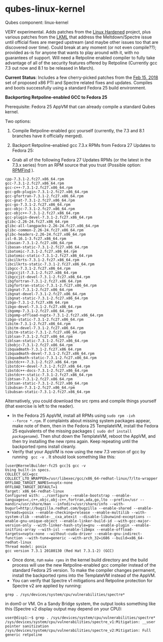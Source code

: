# qubes-linux-kernel
Qubes component: linux-kernel

VERY experimental. Adds patches from the [Linux Hardened](https://github.com/copperhead/linux-hardened) project, plus various patches from the [LKML](https://patchwork.kernel.org/project/LKML/list/) that address the Meltdown/Spectre issue until official fixes are merged upstream (and maybe other issues too that are discovered over time). Could break at any moment (or not even compile??); provided as-is for anyone that wants to play around with it, with no guarantees of support. Will need a Retpoline enabled compiler to fully take advantage of all of the security features offered by Retpoline (Currently gcc 7.3 out now and 8.1 to be released in March).

**Current Status**:  Includes a few cherry-picked patches from the [Feb 15, 2018](http://lkml.iu.edu/hypermail/linux/kernel/1802.1/05645.html) set of proposed x86 PTI and Spectre related fixes and updates. Compiles and boots successfully using a standard Fedora 25 build environment.

**Backporting Retpoline-enabled GCC to Fedora 25**

Prerequisite: Fedora 25 AppVM that can already compile a standard Qubes kernel.

Two options:

1) Compile Retpoline-enabled gcc yourself (currently, the 7.3 and 8.1 branches have it officially merged).

2) Backport Retpoline-enabled gcc 7.3.x RPMs from Fedora 27 Updates to Fedora 25:

- Grab all of the following Fedora 27 Updates RPMs (or the latest in the 7.3.x series) from an RPM source that you trust (Possible option: [RPMFind](https://www.rpmfind.net/linux/rpm2html/) ).
```
cpp-7.3.1-2.fc27.x86_64.rpm
gcc-7.3.1-2.fc27.x86_64.rpm
gcc-c++-7.3.1-2.fc27.x86_64.rpm
gcc-gdb-plugin-7.3.1-2.fc27.x86_64.rpm
gcc-gfortran-7.3.1-2.fc27.x86_64.rpm
gcc-gnat-7.3.1-2.fc27.x86_64.rpm
gcc-go-7.3.1-2.fc27.x86_64.rpm
gcc-objc-7.3.1-2.fc27.x86_64.rpm
gcc-objc++-7.3.1-2.fc27.x86_64.rpm
gcc-plugin-devel-7.3.1-2.fc27.x86_64.rpm
glibc-2.26-24.fc27.x86_64.rpm
glibc-all-langpacks-2.26-24.fc27.x86_64.rpm
glibc-common-2.26-24.fc27.x86_64.rpm
glibc-headers-2.26-24.fc27.x86_64.rpm
isl-0.16.1-3.fc27.x86_64.rpm
libasan-7.3.1-2.fc27.x86_64.rpm
libasan-static-7.3.1-2.fc27.x86_64.rpm
libatomic-7.3.1-2.fc27.x86_64.rpm
libatomic-static-7.3.1-2.fc27.x86_64.rpm
libcilkrts-7.3.1-2.fc27.x86_64.rpm
libcilkrts-static-7.3.1-2.fc27.x86_64.rpm
libgcc-7.3.1-2.fc27.x86_64.rpm
libgccjit-7.3.1-2.fc27.x86_64.rpm
libgccjit-devel-7.3.1-2.fc27.x86_64.rpm
libgfortran-7.3.1-2.fc27.x86_64.rpm
libgfortran-static-7.3.1-2.fc27.x86_64.rpm
libgnat-7.3.1-2.fc27.x86_64.rpm
libgnat-devel-7.3.1-2.fc27.x86_64.rpm
libgnat-static-7.3.1-2.fc27.x86_64.rpm
libgo-7.3.1-2.fc27.x86_64.rpm
libgo-devel-7.3.1-2.fc27.x86_64.rpm
libgomp-7.3.1-2.fc27.x86_64.rpm
libgomp-offload-nvptx-7.3.1-2.fc27.x86_64.rpm
libgo-static-7.3.1-2.fc27.x86_64.rpm
libitm-7.3.1-2.fc27.x86_64.rpm
libitm-devel-7.3.1-2.fc27.x86_64.rpm
libitm-static-7.3.1-2.fc27.x86_64.rpm
liblsan-7.3.1-2.fc27.x86_64.rpm
liblsan-static-7.3.1-2.fc27.x86_64.rpm
libobjc-7.3.1-2.fc27.x86_64.rpm
libquadmath-7.3.1-2.fc27.x86_64.rpm
libquadmath-devel-7.3.1-2.fc27.x86_64.rpm
libquadmath-static-7.3.1-2.fc27.x86_64.rpm
libstdc++-7.3.1-2.fc27.x86_64.rpm
libstdc++-devel-7.3.1-2.fc27.x86_64.rpm
libstdc++-docs-7.3.1-2.fc27.x86_64.rpm
libstdc++-static-7.3.1-2.fc27.x86_64.rpm
libtsan-7.3.1-2.fc27.x86_64.rpm
libtsan-static-7.3.1-2.fc27.x86_64.rpm
libubsan-7.3.1-2.fc27.x86_64.rpm
libubsan-static-7.3.1-2.fc27.x86_64.rpm

```
Alternatively, you could download the src rpms and compile things yourself (that exercise is left to the reader).
- In the Fedora 25 AppVM, install all RPMs using <code>sudo rpm -ivh --force *.rpm</code>. If complaints about missing system packages appear, make note of them, then in the Fedora 25 TemplateVM, install the Fedora 25 equivalents of the missing packages (<code> sudo dnf install *packagename*</code>). Then shut down the TemplateVM, reboot the AppVM, and then try installing the new rpms again. Keep repeating until the backported rpms install cleanly.
- Verify that your AppVM is now using the new 7.3 version of gcc by running <code> gcc -v </code>. It should look something like this:
```
[user@KernelBuilder-fc25 gcc]$ gcc -v
Using built-in specs.
COLLECT_GCC=gcc
COLLECT_LTO_WRAPPER=/usr/libexec/gcc/x86_64-redhat-linux/7/lto-wrapper
OFFLOAD_TARGET_NAMES=nvptx-none
OFFLOAD_TARGET_DEFAULT=1
Target: x86_64-redhat-linux
Configured with: ../configure --enable-bootstrap --enable-languages=c,c++,objc,obj-c++,fortran,ada,go,lto --prefix=/usr --mandir=/usr/share/man --infodir=/usr/share/info --with-bugurl=http://bugzilla.redhat.com/bugzilla --enable-shared --enable-threads=posix --enable-checking=release --enable-multilib --with-system-zlib --enable-__cxa_atexit --disable-libunwind-exceptions --enable-gnu-unique-object --enable-linker-build-id --with-gcc-major-version-only --with-linker-hash-style=gnu --enable-plugin --enable-initfini-array --with-isl --enable-libmpx --enable-offload-targets=nvptx-none --without-cuda-driver --enable-gnu-indirect-function --with-tune=generic --with-arch_32=i686 --build=x86_64-redhat-linux
Thread model: posix
gcc version 7.3.1 20180130 (Red Hat 7.3.1-2) (GCC) 
```
- Once done, run <code>make rpms</code> in the kernel build directory and the build process will use the new Retpoline-enabled gcc compiler instead of the standard Fedora 25 version. To make the compiler changes permanent, install the backported rpms into the TemplateVM instead of the AppVM.
- You can verify that Spectre v1 mitigations and Retpoline protection for Spectre v2 are applied by running:
```
grep . /sys/devices/system/cpu/vulnerabilities/spectre*
```
in dom0 or VM. On a Sandy Bridge system, the output looks something like this (Spectre v2 display output may depend on your CPU):
```
user@disp1:~$ grep . /sys/devices/system/cpu/vulnerabilities/spectre*
/sys/devices/system/cpu/vulnerabilities/spectre_v1:Mitigation: __user pointer sanitization
/sys/devices/system/cpu/vulnerabilities/spectre_v2:Mitigation: Full generic retpoline

```
